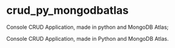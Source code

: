 # crud_py_mongodbatlas
Console CRUD Application, made in python and MongoDB Atlas;

Console CRUD Application, made in Python and MongoDB Atlas.

